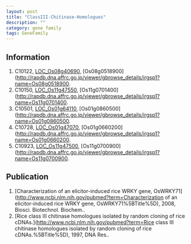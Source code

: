 ```yaml
---
layout: post
title: "ClassIII-Chitinase-Homologues"
description: ""
category: gene family
tags: GeneFamily
---
```


## Information
1. C10122, [LOC_Os08g40690](http://rice.plantbiology.msu.edu/cgi-bin/ORF_infopage.cgi?orf=LOC_Os08g40690), [Os08g0518900](http://rapdb.dna.affrc.go.jp/viewer/gbrowse_details/irgsp1?name=Os08g0518900.
2. C10150, [LOC_Os11g47550](http://rice.plantbiology.msu.edu/cgi-bin/ORF_infopage.cgi?orf=LOC_Os11g47550), [Os11g0701400](http://rapdb.dna.affrc.go.jp/viewer/gbrowse_details/irgsp1?name=Os11g0701400.
3. C10501, [LOC_Os01g64110](http://rice.plantbiology.msu.edu/cgi-bin/ORF_infopage.cgi?orf=LOC_Os01g64110), [Os01g0860500](http://rapdb.dna.affrc.go.jp/viewer/gbrowse_details/irgsp1?name=Os01g0860500.
4. C10728, [LOC_Os01g47070](http://rice.plantbiology.msu.edu/cgi-bin/ORF_infopage.cgi?orf=LOC_Os01g47070), [Os01g0660200](http://rapdb.dna.affrc.go.jp/viewer/gbrowse_details/irgsp1?name=Os01g0660200.
5. C10923, [LOC_Os11g47500](http://rice.plantbiology.msu.edu/cgi-bin/ORF_infopage.cgi?orf=LOC_Os11g47500), [Os11g0700900](http://rapdb.dna.affrc.go.jp/viewer/gbrowse_details/irgsp1?name=Os11g0700900.

## Publication
1. [Characterization of an elicitor-induced rice WRKY gene, OsWRKY71](http://www.ncbi.nlm.nih.gov/pubmed?term=Characterization of an elicitor-induced rice WRKY gene, OsWRKY71%5BTitle%5D), 2008, Biosci. Biotechnol. Biochem..
2. [Rice class III chitinase homologues isolated by random cloning of rice cDNAs.](http://www.ncbi.nlm.nih.gov/pubmed?term=Rice class III chitinase homologues isolated by random cloning of rice cDNAs.%5BTitle%5D), 1997, DNA Res..


